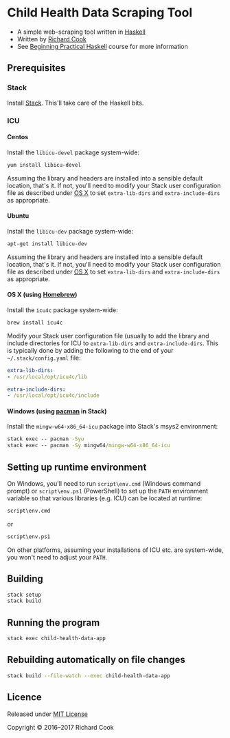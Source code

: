 # Child Health Data Scraping Tool

* A simple web-scraping tool written in [Haskell][haskell]
* Written by [Richard Cook][rcookdotorg]
* See [Beginning Practical Haskell][bph] course for more information

## Prerequisites

### Stack

Install [Stack][stack]. This'll take care of the Haskell bits.

### ICU

#### Centos

Install the `libicu-devel` package system-wide:

```bash
yum install libicu-devel
```

Assuming the library and headers are installed into a sensible default location, that's it. If not, you'll need to modify your Stack user configuration file as described under [OS X](#osx) to set `extra-lib-dirs` and `extra-include-dirs` as appropriate.

#### Ubuntu

Install the `libicu-dev` package system-wide:

```bash
apt-get install libicu-dev
```

Assuming the library and headers are installed into a sensible default location, that's it. If not, you'll need to modify your Stack user configuration file as described under [OS X](#osx) to set `extra-lib-dirs` and `extra-include-dirs` as appropriate.

#### <a name="osx"></a> OS X (using [Homebrew][homebrew])

Install the `icu4c` package system-wide:

```bash
brew install icu4c
```

Modify your Stack user configuration file (usually to add the library and include directories for ICU to `extra-lib-dirs` and `extra-include-dirs`. This is typically done by adding the following to the end of your `~/.stack/config.yaml` file:

```yaml
extra-lib-dirs:
- /usr/local/opt/icu4c/lib

extra-include-dirs:
- /usr/local/opt/icu4c/include
```

#### Windows (using [pacman][pacman] in Stack)

Install the `mingw-w64-x86_64-icu` package into Stack's msys2 environment:

```cmd
stack exec -- pacman -Syu
stack exec -- pacman -Sy mingw64/mingw-w64-x86_64-icu
```

## Setting up runtime environment

On Windows, you'll need to run `script\env.cmd` (Windows command prompt) or `script\env.ps1` (PowerShell) to set up the `PATH` environment variable so that various libraries (e.g. ICU) can be located at runtime:

```cmd
script\env.cmd
```

or

```ps
script\env.ps1
```

On other platforms, assuming your installations of ICU etc. are system-wide, you won't need to adjust your `PATH`.

## Building

```bash
stack setup
stack build
```

## Running the program

```bash
stack exec child-health-data-app
```

## Rebuilding automatically on file changes

```bash
stack build --file-watch --exec child-health-data-app
```

## Licence

Released under [MIT License][mitlicense]

Copyright &copy; 2016&ndash;2017 Richard Cook

[bph]: https://github.com/rcook/beginning-practical-haskell
[haskell]: https://www.haskell.org/
[homebrew]: http://brew.sh/
[mitlicense]: https://opensource.org/licenses/MIT
[pacman]: https://wiki.archlinux.org/index.php/pacman
[rcookdotorg]: http://rcook.org/
[stack]: https://haskellstack.org/
